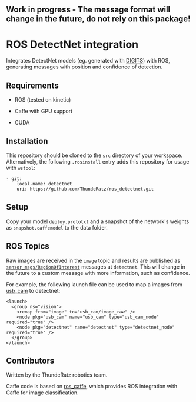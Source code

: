 ## Work in progress - The message format will change in the future, do not rely on this package!

# ROS DetectNet integration
Integrates DetectNet models (eg. generated with [DIGITS](https://github.com/NVIDIA/DIGITS/)) with ROS, generating messages with position and confidence of detection.

## Requirements
* ROS (tested on kinetic)

* Caffe with GPU support

* CUDA

## Installation
This repository should be cloned to the `src` directory of your workspace. Alternatively, the following `.rosinstall` entry adds this repository for usage with `wstool`:

```
- git:
    local-name: detectnet
    uri: https://github.com/ThundeRatz/ros_detectnet.git
```

## Setup
Copy your model `deploy.prototxt` and a snapshot of the network's weights as `snapshot.caffemodel` to the data folder.

## ROS Topics
Raw images are received in the `image` topic and results are published as [`sensor_msgs/RegionOfInterest`](http://docs.ros.org/kinetic/api/sensor_msgs/html/msg/RegionOfInterest.html) messages at `detectnet`. This will change in the future to a custom message with more information, such as confidence.

For example, the following launch file can be used to map a images from [usb_cam](http://wiki.ros.org/usb_cam) to detectnet:

```
<launch>
  <group ns="vision">
    <remap from="image" to="usb_cam/image_raw" />
    <node pkg="usb_cam" name="usb_cam" type="usb_cam_node" required="true" />
    <node pkg="detectnet" name="detectnet" type="detectnet_node" required="true" />
  </group>
</launch>

```

## Contributors
Written by the ThundeRatz robotics team.

Caffe code is based on [ros_caffe](https://github.com/tzutalin/ros_caffe), which provides ROS integration with Caffe for image classification.
